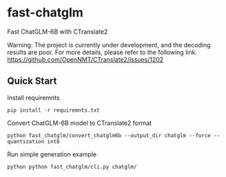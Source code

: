 # fast-chatglm
Fast ChatGLM-6B with CTranslate2

Warning: The project is currently under development, and the decoding results are poor. For more details, please refer to the following link. 
https://github.com/OpenNMT/CTranslate2/issues/1202

## Quick Start
Install requiremnts
```
pip install -r requiremnts.txt
```
Convert ChatGLM-6B model to CTranslate2 format
```
python fast_chatglm/convert_chatglm6b --output_dir chatglm --force --quantization int8
```
Run simple generation example
```
python python fast_chatglm/cli.py chatglm/
```
